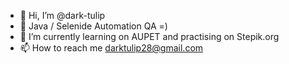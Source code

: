 - 👋 Hi, I’m @dark-tulip
- 👀 Java / Selenide Automation QA =)
- 🌱 I’m currently learning on AUPET and practising on Stepik.org
- 📫 How to reach me darktulip28@gmail.com

<!---
dark-tulip/dark-tulip is a ✨ special ✨ repository because its `README.md` (this file) appears on your GitHub profile.
You can click the Preview link to take a look at your changes.
--->
